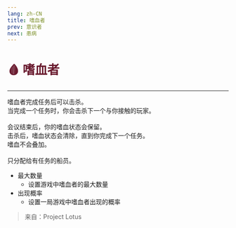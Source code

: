 ```yaml
---
lang: zh-CN
title: 嗜血者
prev: 意识者
next: 患病
---
```


# <font color=#691a2e>🩸 <b>嗜血者</b></font> <Badge text="Mixed" type="tip" vertical="middle"/>

***

嗜血者完成任务后可以击杀。<br>
当完成一个任务时，你会击杀下一个与你接触的玩家。<br><br>
会议结束后，你的嗜血状态会保留。<br>
击杀后，嗜血状态会清除，直到你完成下一个任务。<br>
嗜血不会叠加。<br><br>
只分配给有任务的船员。

- 最大数量
  - 设置游戏中嗜血者的最大数量
- 出现概率
  - 设置一局游戏中嗜血者出现的概率

> 来自：Project Lotus
